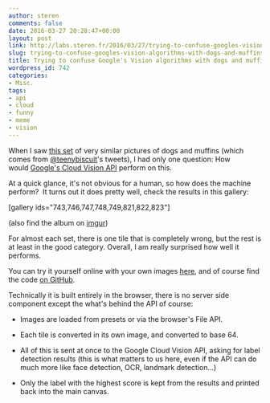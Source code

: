 ```yaml
---
author: steren
comments: false
date: 2016-03-27 20:28:47+00:00
layout: post
link: http://labs.steren.fr/2016/03/27/trying-to-confuse-googles-vision-algorithms-with-dogs-and-muffins/
slug: trying-to-confuse-googles-vision-algorithms-with-dogs-and-muffins
title: Trying to confuse Google's Vision algorithms with dogs and muffins
wordpress_id: 742
categories:
- Misc.
tags:
- api
- cloud
- funny
- meme
- vision
---
```


When I saw [this set](https://www.reddit.com/r/funny/comments/49rpkb/dog_or_muffin/) of very similar pictures of dogs and muffins (which comes from [@teenybiscuit](https://twitter.com/teenybiscuit/status/707727863571582978)'s tweets), I had only one question: How would [Google's Cloud Vision API](https://cloud.google.com/vision/) perform on this.

At a quick glance, it's not obvious for a human, so how does the machine perform?  It turns out it does pretty well, check the results in this gallery:

[gallery ids="743,746,747,748,749,821,822,823"]


(also find the album on [imgur](https://imgur.com/a/zLWre))


For almost each set, there is one tile that is completely wrong, but the rest is at least in the good category. Overall, I am really surprised how well it performs.

You can try it yourself online with your own images [here](http://steren.fr/vision-meme/), and of course find the code [on GitHub](https://github.com/steren/vision-meme).

Technically it is built entirely in the browser, there is no server side component except the what's behind the API of course:



	
  * Images are loaded from presets or via the browser's File API.

	
  * Each tile is converted in its own image, and converted to base 64.

	
  * All of this is sent at once to the Google Cloud Vision API, asking for label detection results (this is what matters to us here, even if the API can do much more like face detection, OCR, landmark detection...)

	
  * Only the label with the highest score is kept from the results and printed back into the main canvas.


